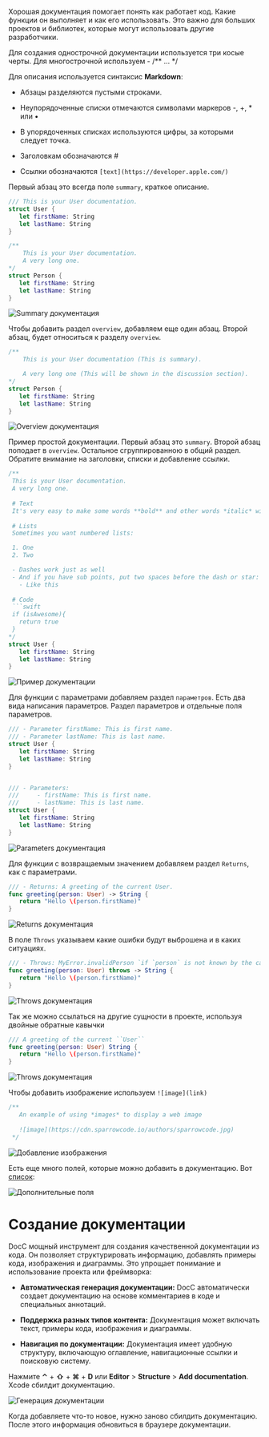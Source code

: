 Хорошая документация помогает понять как работает код. Какие функции он выполняет и как его использовать. Это важно для больших проектов и библиотек, которые могут использовать другие разработчики.

Для создания однострочной документации используется три косые черты. Для многострочной используем - /** ... */

Для описания используется синтаксис **Markdown**:

- Абзацы разделяются пустыми строками.

- Неупорядоченные списки отмечаются символами маркеров -, +, * или •

- В упорядоченных списках используются цифры, за которыми следует точка.

- Заголовкам обозначаются #

- Ссылки обозначаются `[text](https://developer.apple.com/)`

Первый абзац это всегда поле `summary`, краткое описание.

```swift
/// This is your User documentation.
struct User {
   let firstName: String
   let lastName: String
}

/**
    This is your User documentation.
    A very long one.
*/
struct Person {
   let firstName: String
   let lastName: String
}
```

![Summary документация](https://cdn.sparrowcode.io/tutorials/create_swift_documentation/summary.png)

Чтобы добавить раздел `overview`, добавляем еще один абзац. Второй абзац, будет относиться к разделу `overview`.

```swift
/**
    This is your User documentation (This is summary).

    A very long one (This will be shown in the discussion section).
*/
struct Person {
   let firstName: String
   let lastName: String
}
```

![Overview документация](https://cdn.sparrowcode.io/tutorials/create_swift_documentation/overview.png)

Пример простой документации. Первый абзац это `summary`. Второй абзац поподает в `overview`. Остальное сгруппированною в общий раздел. Обратите внимание на заголовки, списки и добавление ссылки.

```swift
/**
 This is your User documentation.
 A very long one.
 
 # Text
 It's very easy to make some words **bold** and other words *italic* with Markdown. You can even [link to Apple](https://developer.apple.com/)
 
 # Lists
 Sometimes you want numbered lists:

 1. One
 2. Two

 - Dashes work just as well
 - And if you have sub points, put two spaces before the dash or star:
   - Like this
 
 # Code
 ```swift
 if (isAwesome){
   return true
 }
*/
struct User {
   let firstName: String
   let lastName: String
}
```

![Пример документации](https://cdn.sparrowcode.io/tutorials/create_swift_documentation/example.png)

Для функции с параметрами добавляем раздел `параметров`. Есть два вида написания параметров. Раздел параметров и отдельные поля параметров.

```swift
/// - Parameter firstName: This is first name.
/// - Parameter lastName: This is last name.
struct User {
   let firstName: String
   let lastName: String
}


/// - Parameters:
///     - firstName: This is first name.
///     - lastName: This is last name.
struct User {
   let firstName: String
   let lastName: String
}
```

![Parameters документация](https://cdn.sparrowcode.io/tutorials/create_swift_documentation/parameters.png)

Для функции с возвращаемым значением добавляем раздел `Returns`, как с параметрами.

```swift
/// - Returns: A greeting of the current User.
func greeting(person: User) -> String {
   return "Hello \(person.firstName)"
}
```

![Returns документация](https://cdn.sparrowcode.io/tutorials/create_swift_documentation/returns.png)

В поле `Throws` указываем какие ошибки будут выброшена и в каких ситуациях.

```swift
/// - Throws: MyError.invalidPerson `if `person` is not known by the caller.
func greeting(person: User) throws -> String {
   return "Hello \(person.firstName)"
}
```

![Throws документация](https://cdn.sparrowcode.io/tutorials/create_swift_documentation/throws.png)

Так же можно ссылаться на другие сущности в проекте, используя двойные обратные кавычки

```swift
/// A greeting of the current ``User``
func greeting(person: User) String {
   return "Hello \(person.firstName)"
}
```

![Throws документация](https://cdn.sparrowcode.io/tutorials/create_swift_documentation/ref-entity.png)

Чтобы добавить изображение используем `![image](link)`

```swift
/**
   An example of using *images* to display a web image
 
   ![image](https://cdn.sparrowcode.io/authors/sparrowcode.jpg)
 */
```

![Добавление изображения](https://cdn.sparrowcode.io/tutorials/create_swift_documentation/image.png)

Есть еще много полей, которые можно добавить в документацию. Вот [список](https://developer.apple.com/library/archive/documentation/Xcode/Reference/xcode_markup_formatting_ref/Attention.html#//apple_ref/doc/uid/TP40016497-CH29-SW1):

![Дополнительные поля](https://cdn.sparrowcode.io/tutorials/create_swift_documentation/other-fields.png)

# Создание документации

DocC мощный инструмент для создания качественной документации из кода. Он позволяет структурировать информацию, добавлять примеры кода, изображения и диаграммы. Это упрощает понимание и использование проекта или фреймворка:

- **Автоматическая генерация документации:** DocC автоматически создает документацию на основе комментариев в коде и специальных аннотаций.

- **Поддержка разных типов контента:** Документация может включать текст, примеры кода, изображения и диаграммы.

- **Навигация по документации:** Документация имеет удобную структуру, включающую оглавление, навигационные ссылки и поисковую систему.

Нажмите **⌃** + **⇧** + **⌘** + **D** или **Editor** > **Structure** > **Add documentation**. Xcode сбилдит документацию.

![Генерация документации](https://cdn.sparrowcode.io/tutorials/create_swift_documentation/docc.png)

Когда добавляете что-то новое, нужно заново сбилдить документацию. После этого информация обновиться в браузере документации.